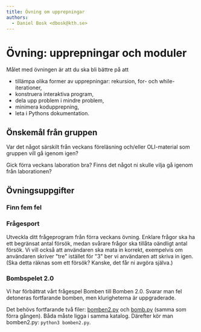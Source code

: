 ```yaml
---
title: Övning om upprepningar
authors:
  - Daniel Bosk <dbosk@kth.se>
---
```

# Övning: upprepningar och moduler

Målet med övningen är att du ska bli bättre på att

  - tillämpa olika former av upprepningar: rekursion, for- och
    while-iterationer,
  - konstruera interaktiva program,
  - dela upp problem i mindre problem,
  - minimera kodupprepning,
  - leta i Pythons dokumentation.


## Önskemål från gruppen

Var det något särskilt från veckans föreläsning och/eller OLI-material som gruppen vill gå igenom igen?

Gick förra veckans laboration bra? Finns det något ni skulle vilja gå igenom från laborationen?

## Övningsuppgifter

### Finn fem fel

### Frågesport

Utveckla ditt frågeprogram från förra veckans övning. Enklare frågor ska ha ett begränsat
antal försök, medan svårare frågor ska tillåta oändligt antal försök. Vi vill
också att användaren ska mata in korrekt, exempelvis om användaren skriver
"tre" istället för "3" ber vi användaren att skriva in igen. (Ska detta räknas
som ett försök? Kanske, det får ni avgöra själva.)

### Bombspelet 2.0

Vi har förbättrat vårt frågespel Bomben till Bomben 2.0. Svarar man fel
detoneras fortfarande bomben, men klurigheterna är uppgraderade.

Det behövs fortfarande två filer: [bomben2.py][bomben2] och [bomb.py][bomb]
(samma som förra gången). Båda måste ligga i samma katalog. Därefter kör man
bomben2.py: `python3 bomben2.py`.

[bomben2]: https://github.com/dbosk/intropy/blob/master/modules/iterations/tutorial/bomben2.py
[bomb]: https://github.com/dbosk/intropy/blob/master/modules/conditionals/bomb.py
